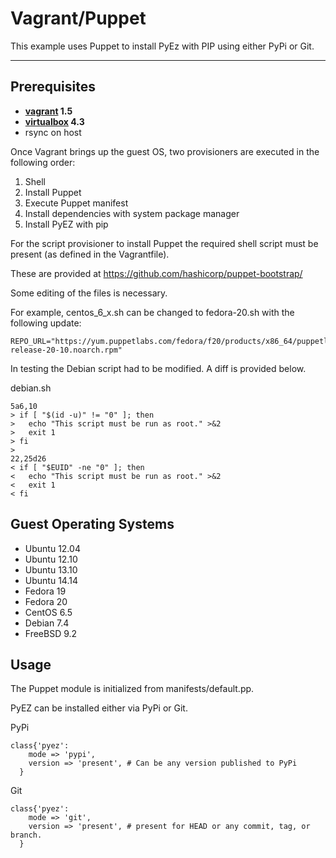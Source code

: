 Vagrant/Puppet
=======

This example uses Puppet to install PyEz with PIP using either PyPi or Git.

----------


Prerequisites
---------


- **[vagrant](http://www.vagrantup.com) 1.5**
- **[virtualbox](http://www.virtualbox.org) 4.3**
- rsync on host
 

Once Vagrant brings up the guest OS, two provisioners are executed in the following order:

1. Shell
  1. Install Puppet
2. Execute Puppet manifest
  1. Install dependencies with system package manager
  2. Install PyEZ with pip


For the script provisioner to install Puppet the required shell script must be present (as defined in the Vagrantfile). 

These are provided at https://github.com/hashicorp/puppet-bootstrap/

Some editing of the files is necessary.  

For example, centos_6_x.sh can be changed to fedora-20.sh with the following update:
```
REPO_URL="https://yum.puppetlabs.com/fedora/f20/products/x86_64/puppetlabs-release-20-10.noarch.rpm"
```


In testing the Debian script had to be modified.  A diff is provided below.

debian.sh
```
5a6,10
> if [ "$(id -u)" != "0" ]; then
>   echo "This script must be run as root." >&2
>   exit 1
> fi
> 
22,25d26
< if [ "$EUID" -ne "0" ]; then
<   echo "This script must be run as root." >&2
<   exit 1
< fi
```

Guest Operating Systems
---------------
- Ubuntu 12.04
- Ubuntu 12.10
- Ubuntu 13.10
- Ubuntu 14.14
- Fedora 19
- Fedora 20
- CentOS 6.5
- Debian 7.4
- FreeBSD 9.2


Usage
---------------
The Puppet module is initialized from manifests/default.pp.

PyEZ can be installed either via PyPi or Git.

PyPi
```
class{'pyez':
    mode => 'pypi',
	version => 'present', # Can be any version published to PyPi
  }
```

Git
```
class{'pyez':
    mode => 'git',
	version => 'present', # present for HEAD or any commit, tag, or branch.
  }
 ```
